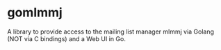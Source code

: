 # gomlmmj
A library to provide access to the mailing list manager mlmmj via Golang (NOT via C bindings) and a Web UI in Go.
